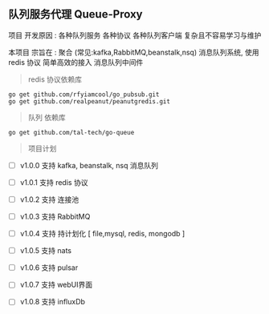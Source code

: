 ## 队列服务代理 Queue-Proxy

项目 开发原因 : 各种队列服务 各种协议 各种队列客户端 复杂且不容易学习与维护 

本项目 宗旨在 : 聚合 (常见:kafka,RabbitMQ,beanstalk,nsq) 消息队列系统, 使用redis 协议
简单高效的接入 消息队列中间件

> redis 协议依赖库

```shell
go get github.com/rfyiamcool/go_pubsub.git 
go get github.com/realpeanut/peanutgredis.git
```

> 队列 依赖库

```shell
go get github.com/tal-tech/go-queue
```


> 项目计划

- [ ] v1.0.0 支持 kafka, beanstalk, nsq 消息队列

 - [ ] v1.0.1 支持 redis 协议

 - [ ] v1.0.2 支持 连接池

 - [ ] v1.0.3 支持 RabbitMQ

 - [ ] v1.0.4 支持 持计划化 [ file,mysql, redis, mongodb ]

 - [ ] v1.0.5 支持 nats 

 - [ ] v1.0.6 支持 pulsar

 - [ ] v1.0.7 支持 webUI界面

 - [ ] v1.0.8  支持 influxDb

